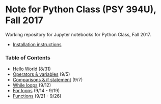 # Note for Python Class (PSY 394U), Fall 2017

Working repository for Jupyter notebooks for Python Class, Fall 2017.

- [Installation instructions](https://github.com/sathayas/JupyterPythonFall2017/blob/master/Installation.ipynb)

### Table of Contents
- [Hello World](https://github.com/sathayas/JupyterPythonFall2017/blob/master/HelloWorld.ipynb) (8/31)
- [Operators & variables](https://github.com/sathayas/JupyterPythonFall2017/blob/master/Operators.ipynb) (9/5)
- [Comparisons & if statement](https://github.com/sathayas/JupyterPythonFall2017/blob/master/If.ipynb) (9/7)
- [While loops](https://github.com/sathayas/JupyterPythonFall2017/blob/master/While.ipynb) (9/12)
- [For loops](https://github.com/sathayas/JupyterPythonFall2017/blob/master/For.ipynb) (9/14 - 9/19)
- [Functions](https://github.com/sathayas/JupyterPythonFall2017/blob/master/Function.ipynb) (9/21 - 9/26)

